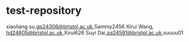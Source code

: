 # test-repository
xiaoliang su,gp24306@bristol.ac.uk,Sammy2456
Xirui Wang, hd24605@bristol.ac.uk,Xirui626
Suyi Dai,zq24591@bristol.ac.uk,suuuu01
